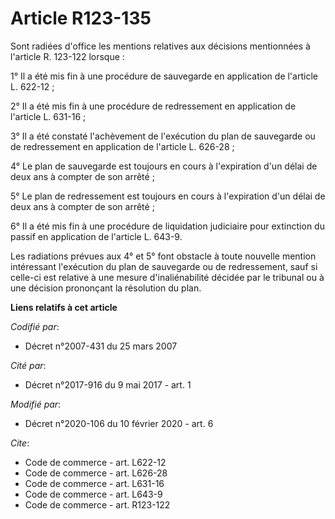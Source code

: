 # Article R123-135

Sont radiées d'office les mentions relatives aux décisions mentionnées à l'article R. 123-122 lorsque :

1° Il a été mis fin à une procédure de sauvegarde en application de l'article L. 622-12 ;

2° Il a été mis fin à une procédure de redressement en application de l'article L. 631-16 ;

3° Il a été constaté l'achèvement de l'exécution du plan de sauvegarde ou de redressement en application de l'article L.
626-28 ;

4° Le plan de sauvegarde est toujours en cours à l'expiration d'un délai de deux ans à compter de son arrêté ;

5° Le plan de redressement est toujours en cours à l'expiration d'un délai de deux ans à compter de son arrêté ;

6° Il a été mis fin à une procédure de liquidation judiciaire pour extinction du passif en application de l'article L. 643-9.

Les radiations prévues aux 4° et 5° font obstacle à toute nouvelle mention intéressant l'exécution du plan de sauvegarde ou
de redressement, sauf si celle-ci est relative à une mesure d'inaliénabilité décidée par le tribunal ou à une décision
prononçant la résolution du plan.

**Liens relatifs à cet article**

_Codifié par_:

  - Décret n°2007-431 du 25 mars 2007

_Cité par_:

  - Décret n°2017-916 du 9 mai 2017 - art. 1

_Modifié par_:

  - Décret n°2020-106 du 10 février 2020 - art. 6

_Cite_:

  - Code de commerce - art. L622-12
  - Code de commerce - art. L626-28
  - Code de commerce - art. L631-16
  - Code de commerce - art. L643-9
  - Code de commerce - art. R123-122

